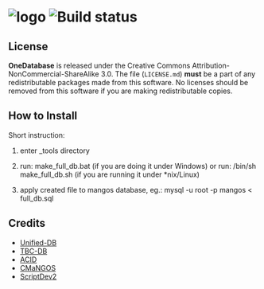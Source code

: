 # ![logo](https://raw.githubusercontent.com/CoronaCore/TestServer/master/images/logo.png) ![Build status](https://api.travis-ci.org/CoronaCore/OneDatabase.png)

License
-------
**OneDatabase** is released under the Creative Commons Attribution-NonCommercial-ShareAlike 3.0.
The file (`LICENSE.md`) **must** be a part of any redistributable packages
made from this software.  No licenses should be removed from this software if
you are making redistributable copies.

How to Install
-------
Short instruction:

1. enter _tools directory

2. run: make_full_db.bat (if you are doing it under Windows) or run: /bin/sh make_full_db.sh (if you are running
   it under *nix/Linux)

3. apply created file to mangos database, eg.: mysql -u root -p mangos < full_db.sql

## Credits

  * [Unified-DB](https://github.com/unified-db)
  * [TBC-DB](https://github.com/tbc-db)
  * [ACID](https://github.com/ACID-Scripts)
  * [CMaNGOS](https://github.com/cmangos)
  * [ScriptDev2](https://github.com/scriptdev2)
